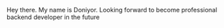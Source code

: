 Hey there. My name is Doniyor. Looking forward to become professional backend developer in the future

